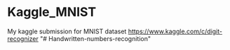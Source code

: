 # Kaggle_MNIST
My kaggle submission for MNIST dataset
https://www.kaggle.com/c/digit-recognizer
"# Handwritten-numbers-recognition" 
